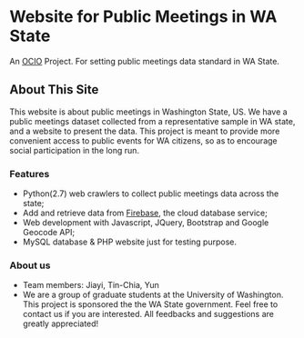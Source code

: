 # Website for Public Meetings in WA State
An [OCIO](http://ocio.wa.gov) Project. For setting public meetings data standard in WA State.

## About This Site
This website is about public meetings in Washington State, US. We have a public meetings dataset collected from a representative sample in WA state, and a website to present the data. This project is meant to provide more convenient access to public events for WA citizens, so as to encourage social participation in the long run.

### Features
* Python(2.7) web crawlers to collect public meetings data across the state;
* Add and retrieve data from [Firebase](https://firebase.google.com), the cloud database service;
* Web development with Javascript, JQuery, Bootstrap and Google Geocode API;
* MySQL database & PHP website just for testing purpose.

### About us
* Team members: Jiayi, Tin-Chia, Yun
* We are a group of graduate students at the University of Washington. This project is sponsored the the WA State government. Feel free to contact us if you are interested. All feedbacks and suggestions are greatly appreciated!





